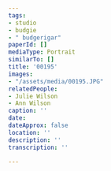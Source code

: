 ```yaml
---
tags:
- studio
- budgie
- " budgerigar"
paperId: []
mediaType: Portrait
similarTo: []
title: '00195'
images:
- "/assets/media/00195.JPG"
relatedPeople:
- Julie Wilson
- Ann Wilson
caption: ''
date: 
dateApprox: false
location: ''
description: ''
transcription: ''

---
```

